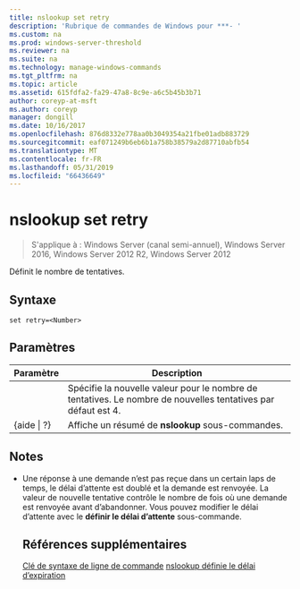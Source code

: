 ```yaml
---
title: nslookup set retry
description: 'Rubrique de commandes de Windows pour ***- '
ms.custom: na
ms.prod: windows-server-threshold
ms.reviewer: na
ms.suite: na
ms.technology: manage-windows-commands
ms.tgt_pltfrm: na
ms.topic: article
ms.assetid: 615fdfa2-fa29-47a8-8c9e-a6c5b45b3b71
author: coreyp-at-msft
ms.author: coreyp
manager: dongill
ms.date: 10/16/2017
ms.openlocfilehash: 876d8332e778aa0b3049354a21fbe01adb883729
ms.sourcegitcommit: eaf071249b6eb6b1a758b38579a2d87710abfb54
ms.translationtype: MT
ms.contentlocale: fr-FR
ms.lasthandoff: 05/31/2019
ms.locfileid: "66436649"
---
```

# <a name="nslookup-set-retry"></a>nslookup set retry

>S'applique à : Windows Server (canal semi-annuel), Windows Server 2016, Windows Server 2012 R2, Windows Server 2012

Définit le nombre de tentatives.
## <a name="syntax"></a>Syntaxe
```
set retry=<Number>
```
## <a name="parameters"></a>Paramètres

|    Paramètre    |                                      Description                                       |
|-----------------|----------------------------------------------------------------------------------------|
|    <Number>     | Spécifie la nouvelle valeur pour le nombre de tentatives. Le nombre de nouvelles tentatives par défaut est 4. |
| {aide &#124; ?} |                 Affiche un résumé de **nslookup** sous-commandes.                  |

## <a name="remarks"></a>Notes
- Une réponse à une demande n’est pas reçue dans un certain laps de temps, le délai d’attente est doublé et la demande est renvoyée. La valeur de nouvelle tentative contrôle le nombre de fois où une demande est renvoyée avant d’abandonner. Vous pouvez modifier le délai d’attente avec le **définir le délai d’attente** sous-commande.
  ## <a name="additional-references"></a>Références supplémentaires
  [Clé de syntaxe de ligne de commande](command-line-syntax-key.md)
  [nslookup définie le délai d’expiration](nslookup-set-timeout.md)
